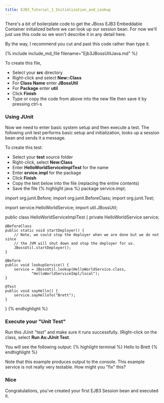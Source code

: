 ```yaml
---
title: EJB3_Tutorial_1_Initialization_and_Lookup
---
```

There's a bit of boilerplate code to get the JBoss EJB3 Embeddable Container initialized before we can look up our session bean. For now we'll just use this code so we won't describe it in any detail here.

By the way, I recommend you cut and past this code rather than type it.

{% include include_md_file filename="Ejb3JBossUtilJava.md" %}

To create this file,
* Select your **src** directory
* Right-click and select **New::Class**
* For **Class Name** enter **JBossUtil**
* For **Package** enter **util**
* Click **Finish**
* Type or copy the code from above into the new file then save it by pressing ctrl-s

### Using JUnit
Now we need to enter basic system setup and then execute a test. The following unit test performs basic setup and initialization, looks up a session bean and sends it a message. 

To create this test:
* Select your **test** source folder
* Right-click, select **New:Class**
* Enter **HelloWorldServiceImplTest** for the name
* Enter **ervice.impl** for the package
* Click **Finish**
* Copy the text below into the file (replacing the entire contents)
* Save the file
{% highlight java %}
package service.impl;

import org.junit.Before;
import org.junit.BeforeClass;
import org.junit.Test;

import service.HelloWorldService;
import util.JBossUtil;

public class HelloWorldServiceImplTest {
    private HelloWorldService service;

    @BeforeClass
    public static void startDeployer() {
        // Note, we could stop the deployer when we are done but we do not since
        // the JVM will shut down and stop the deployer for us.
        JBossUtil.startDeployer();
    }

    @Before
    public void lookupService() {
        service = JBossUtil.lookup(HelloWorldService.class,
                "HelloWorldServiceImpl/local");
    }

    @Test
    public void sayHello() {
        service.sayHelloTo("Brett");
    }
}
{% endhighlight %}

### Execute your "Unit Test"
Run this JUnit "test" and make sure it runs successfully. (Right-click on the class, select **Run As:JUnit Test**.

You will see the following output:
{% highlight terminal %}
Hello to Brett
{% endhighlight %}

Note that this example produces output to the console. This example service is not really very testable. How might you "fix" this?

### Nice
Congratulations, you've created your first EJB3 Session bean and executed it.
